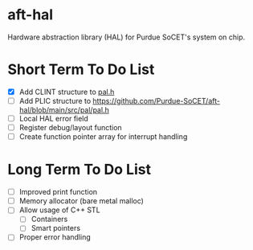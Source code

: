 # aft-hal
Hardware abstraction library (HAL) for Purdue SoCET's system on chip.

# Short Term To Do List
- [x] Add CLINT structure to [pal.h](https://github.com/Purdue-SoCET/aft-hal/blob/main/src/pal/pal.h)
- [ ] Add PLIC structure to https://github.com/Purdue-SoCET/aft-hal/blob/main/src/pal/pal.h
- [ ] Local HAL error field
- [ ] Register debug/layout function
- [ ] Create function pointer array for interrupt handling

# Long Term To Do List
- [ ] Improved print function
- [ ] Memory allocator (bare metal malloc)
- [ ] Allow usage of C++ STL
    - [ ] Containers
    - [ ] Smart pointers
- [ ] Proper error handling
